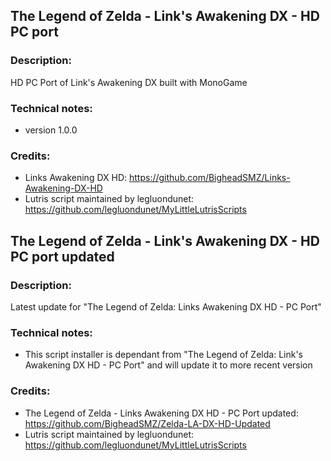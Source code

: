 ## The Legend of Zelda - Link's Awakening DX - HD PC port
### Description:
HD PC Port of Link's Awakening DX built with MonoGame
### Technical notes:
- version 1.0.0
### Credits:
- Links Awakening DX HD: https://github.com/BigheadSMZ/Links-Awakening-DX-HD
- Lutris script maintained by legluondunet: https://github.com/legluondunet/MyLittleLutrisScripts

## The Legend of Zelda - Link's Awakening DX - HD PC port updated
### Description:
Latest update for  "The Legend of Zelda: Links Awakening DX HD - PC Port"
### Technical notes:
- This script installer is dependant from "The Legend of Zelda: Link's Awakening DX HD - PC Port" and will update it to more recent version
### Credits:
- The Legend of Zelda - Links Awakening DX HD - PC Port updated: https://github.com/BigheadSMZ/Zelda-LA-DX-HD-Updated
- Lutris script maintained by legluondunet: https://github.com/legluondunet/MyLittleLutrisScripts
